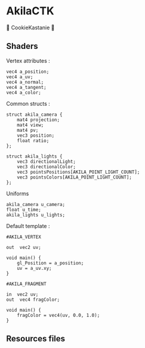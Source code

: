 ﻿# AkilaCTK

🍪 CookieKastanie 🍪

## Shaders

Vertex attributes :

	vec4 a_position;
	vec4 a_uv;
	vec4 a_normal;
	vec4 a_tangent;
	vec4 a_color;

Common structs :

	struct akila_camera {
		mat4 projection;
		mat4 view;
		mat4 pv;
		vec3 position;
		float ratio;
	};
	
	struct akila_lights {
		vec3 directionalLight;
		vec3 directionalColor;
		vec3 pointsPositions[AKILA_POINT_LIGHT_COUNT];
		vec3 pointsColors[AKILA_POINT_LIGHT_COUNT];
	};
	
Uniforms

	akila_camera u_camera;
	float u_time;
	akila_lights u_lights;

Default template :
	
	#AKILA_VERTEX
	
	out  vec2 uv;
	
	void main() {
		gl_Position = a_position;
		uv = a_uv.xy;
	}

	#AKILA_FRAGMENT
	
	in  vec2 uv;
	out  vec4 fragColor;
	
	void main() {
		fragColor = vec4(uv, 0.0, 1.0);
	}

## Resources files

